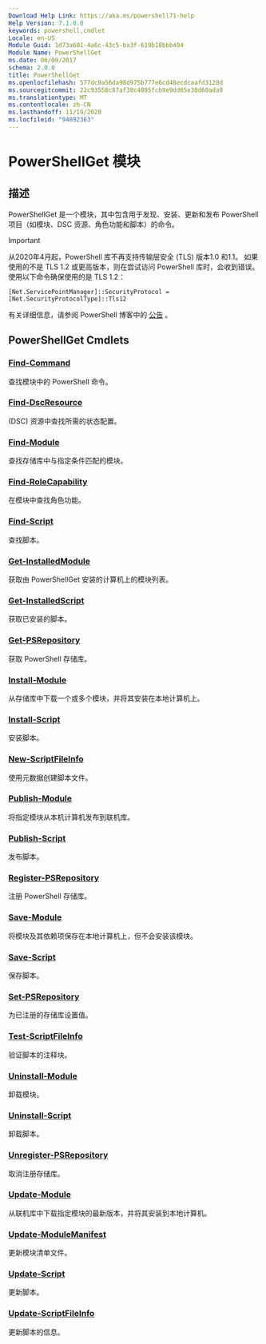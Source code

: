 ```yaml
---
Download Help Link: https://aka.ms/powershell71-help
Help Version: 7.1.0.0
keywords: powershell,cmdlet
Locale: en-US
Module Guid: 1d73a601-4a6c-43c5-ba3f-619b18bbb404
Module Name: PowerShellGet
ms.date: 06/09/2017
schema: 2.0.0
title: PowerShellGet
ms.openlocfilehash: 577dc9a56da98d975b777e6cd48ecdcaafd3128d
ms.sourcegitcommit: 22c93550c87af30c4895fcb9e9dd65e30d60ada0
ms.translationtype: MT
ms.contentlocale: zh-CN
ms.lasthandoff: 11/19/2020
ms.locfileid: "94892363"
---
```

# PowerShellGet 模块

## 描述

PowerShellGet 是一个模块，其中包含用于发现、安装、更新和发布 PowerShell 项目（如模块、DSC 资源、角色功能和脚本）的命令。

> [!IMPORTANT]
> 从2020年4月起，PowerShell 库不再支持传输层安全 (TLS) 版本1.0 和1.1。 如果使用的不是 TLS 1.2 或更高版本，则在尝试访问 PowerShell 库时，会收到错误。 使用以下命令确保使用的是 TLS 1.2：
>
> `[Net.ServicePointManager]::SecurityProtocol = [Net.SecurityProtocolType]::Tls12`
>
> 有关详细信息，请参阅 PowerShell 博客中的 [公告](https://devblogs.microsoft.com/powershell/powershell-gallery-tls-support/) 。

## PowerShellGet Cmdlets

### [Find-Command](Find-Command.md)
查找模块中的 PowerShell 命令。

### [Find-DscResource](Find-DscResource.md)
 (DSC) 资源中查找所需的状态配置。

### [Find-Module](Find-Module.md)
查找存储库中与指定条件匹配的模块。

### [Find-RoleCapability](Find-RoleCapability.md)
在模块中查找角色功能。

### [Find-Script](Find-Script.md)
查找脚本。

### [Get-InstalledModule](Get-InstalledModule.md)
获取由 PowerShellGet 安装的计算机上的模块列表。

### [Get-InstalledScript](Get-InstalledScript.md)
获取已安装的脚本。

### [Get-PSRepository](Get-PSRepository.md)
获取 PowerShell 存储库。

### [Install-Module](Install-Module.md)
从存储库中下载一个或多个模块，并将其安装在本地计算机上。

### [Install-Script](Install-Script.md)
安装脚本。

### [New-ScriptFileInfo](New-ScriptFileInfo.md)
使用元数据创建脚本文件。

### [Publish-Module](Publish-Module.md)
将指定模块从本机计算机发布到联机库。

### [Publish-Script](Publish-Script.md)
发布脚本。

### [Register-PSRepository](Register-PSRepository.md)
注册 PowerShell 存储库。

### [Save-Module](Save-Module.md)
将模块及其依赖项保存在本地计算机上，但不会安装该模块。

### [Save-Script](Save-Script.md)
保存脚本。

### [Set-PSRepository](Set-PSRepository.md)
为已注册的存储库设置值。

### [Test-ScriptFileInfo](Test-ScriptFileInfo.md)
验证脚本的注释块。

### [Uninstall-Module](Uninstall-Module.md)
卸载模块。

### [Uninstall-Script](Uninstall-Script.md)
卸载脚本。

### [Unregister-PSRepository](Unregister-PSRepository.md)
取消注册存储库。

### [Update-Module](Update-Module.md)
从联机库中下载指定模块的最新版本，并将其安装到本地计算机。

### [Update-ModuleManifest](Update-ModuleManifest.md)
更新模块清单文件。

### [Update-Script](Update-Script.md)
更新脚本。

### [Update-ScriptFileInfo](Update-ScriptFileInfo.md)
更新脚本的信息。

